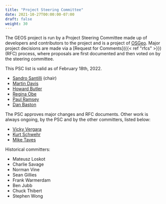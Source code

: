 ```yaml
---
title: "Project Steering Committee"
date: 2021-10-27T00:00:00-07:00
draft: false
weight: 30
---
```


The GEOS project is run by a Project Steering Committee made up of developers and contributors to the project and is a project of [OSGeo](https://www.osgeo.org/projects/geos/). Major project decisions are made via a [Request for Comments]({{< ref "rfcs" >}}) (RFC) process, where proposals are first documented and then voted on by the steering committee.

This PSC list is valid as of February 18th, 2022.

* [Sandro Santilli](https://strk.kbt.io) (chair)
* [Martin Davis](https://github.com/drjts)
* [Howard Butler](https://github.com/hobu)
* [Regina Obe](https://www.paragoncorporation.com)
* [Paul Ramsey](https://github.com/pramsey)
* [Dan Baston](https://github.com/dbaston)

The PSC approves major changes and RFC documents. Other work is always ongoing, by the PSC and by the other committers, listed below:

* [Vicky Vergara](https://github.com/cvvergara)
* [Kurt Schwehr](https://github.com/schwehr)
* [Mike Taves](https://github.com/mwtoews)

Historical committers:

* Mateusz Loskot
* Charlie Savage
* Norman Vine
* Sean Gillies
* Frank Warmerdam
* Ben Jubb
* Chuck Thibert
* Stephen Wong
